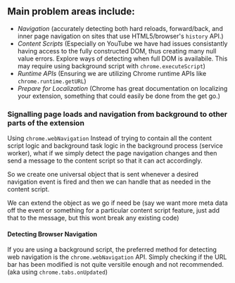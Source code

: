 ## Main problem areas include:
- *Navigation* (accurately detecting both hard reloads, forward/back, and inner page navigation on sites that use HTML5/browser's `history` API.)
- *Content Scripts* (Especially on YouTube we have had issues consistantly having access to the fully constructed DOM, thus creating many null value errors. Explore ways of detecting when full DOM is availabile. This may require using background script with `chrome.executeScript`)
- *Runtime APIs* (Ensuring we are utilizing Chrome runtime APIs like `chrome.runtime.getURL`)
- *Prepare for Localization* (Chrome has great documentation on localizing your extension, something that could easily be done from the get go.)


### Signalling page loads and navigation from background to other parts of the extension
Using `chrome.webNavigation`
Instead of trying to contain all the content script logic and background task logic in the background process (service worker), what if we simply detect the page navigation changes and then send a message to the content script so that it can act accordingly. 

So we create one universal object that is sent whenever a desired navigation event is fired and then we can handle that as needed in the content script.

We can extend the object as we go if need be (say we want more meta data off the event or something for a particular content script feature, just add that to the message, but this wont break any existing code)

#### Detecting Browser Navigation
If you are using a background script, the preferred method for detecting web navigation is the `chrome.webNavigation` API. Simply checking if the URL bar has been modified is not quite versitile enough and not recommended. (aka using `chrome.tabs.onUpdated`)  



